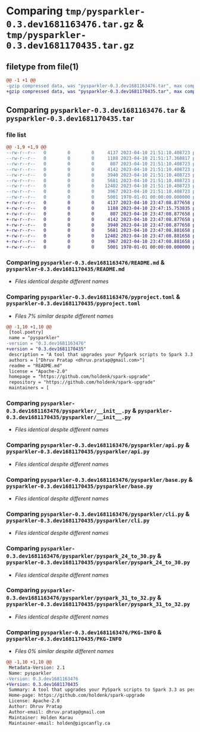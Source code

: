 # Comparing `tmp/pysparkler-0.3.dev1681163476.tar.gz` & `tmp/pysparkler-0.3.dev1681170435.tar.gz`

## filetype from file(1)

```diff
@@ -1 +1 @@
-gzip compressed data, was "pysparkler-0.3.dev1681163476.tar", max compression
+gzip compressed data, was "pysparkler-0.3.dev1681170435.tar", max compression
```

## Comparing `pysparkler-0.3.dev1681163476.tar` & `pysparkler-0.3.dev1681170435.tar`

### file list

```diff
@@ -1,9 +1,9 @@
--rw-r--r--   0        0        0     4137 2023-04-10 21:51:10.408723 pysparkler-0.3.dev1681163476/README.md
--rw-r--r--   0        0        0     1188 2023-04-10 21:51:17.368817 pysparkler-0.3.dev1681163476/pyproject.toml
--rw-r--r--   0        0        0      807 2023-04-10 21:51:10.408723 pysparkler-0.3.dev1681163476/pysparkler/__init__.py
--rw-r--r--   0        0        0     4142 2023-04-10 21:51:10.408723 pysparkler-0.3.dev1681163476/pysparkler/api.py
--rw-r--r--   0        0        0     3940 2023-04-10 21:51:10.408723 pysparkler-0.3.dev1681163476/pysparkler/base.py
--rw-r--r--   0        0        0     5681 2023-04-10 21:51:10.408723 pysparkler-0.3.dev1681163476/pysparkler/cli.py
--rw-r--r--   0        0        0    12402 2023-04-10 21:51:10.408723 pysparkler-0.3.dev1681163476/pysparkler/pyspark_24_to_30.py
--rw-r--r--   0        0        0     3967 2023-04-10 21:51:10.408723 pysparkler-0.3.dev1681163476/pysparkler/pyspark_31_to_32.py
--rw-r--r--   0        0        0     5001 1970-01-01 00:00:00.000000 pysparkler-0.3.dev1681163476/PKG-INFO
+-rw-r--r--   0        0        0     4137 2023-04-10 23:47:08.877658 pysparkler-0.3.dev1681170435/README.md
+-rw-r--r--   0        0        0     1188 2023-04-10 23:47:15.753835 pysparkler-0.3.dev1681170435/pyproject.toml
+-rw-r--r--   0        0        0      807 2023-04-10 23:47:08.877658 pysparkler-0.3.dev1681170435/pysparkler/__init__.py
+-rw-r--r--   0        0        0     4142 2023-04-10 23:47:08.877658 pysparkler-0.3.dev1681170435/pysparkler/api.py
+-rw-r--r--   0        0        0     3940 2023-04-10 23:47:08.877658 pysparkler-0.3.dev1681170435/pysparkler/base.py
+-rw-r--r--   0        0        0     5681 2023-04-10 23:47:08.881658 pysparkler-0.3.dev1681170435/pysparkler/cli.py
+-rw-r--r--   0        0        0    12402 2023-04-10 23:47:08.881658 pysparkler-0.3.dev1681170435/pysparkler/pyspark_24_to_30.py
+-rw-r--r--   0        0        0     3967 2023-04-10 23:47:08.881658 pysparkler-0.3.dev1681170435/pysparkler/pyspark_31_to_32.py
+-rw-r--r--   0        0        0     5001 1970-01-01 00:00:00.000000 pysparkler-0.3.dev1681170435/PKG-INFO
```

### Comparing `pysparkler-0.3.dev1681163476/README.md` & `pysparkler-0.3.dev1681170435/README.md`

 * *Files identical despite different names*

### Comparing `pysparkler-0.3.dev1681163476/pyproject.toml` & `pysparkler-0.3.dev1681170435/pyproject.toml`

 * *Files 7% similar despite different names*

```diff
@@ -1,10 +1,10 @@
 [tool.poetry]
 name = "pysparkler"
-version = "0.3.dev1681163476"
+version = "0.3.dev1681170435"
 description = "A tool that upgrades your PySpark scripts to Spark 3.3 as per Spark migration Guideline"
 authors = ["Dhruv Pratap <dhruv.pratap@gmail.com>"]
 readme = "README.md"
 license = "Apache-2.0"
 homepage = "https://github.com/holdenk/spark-upgrade"
 repository = "https://github.com/holdenk/spark-upgrade"
 maintainers = [
```

### Comparing `pysparkler-0.3.dev1681163476/pysparkler/__init__.py` & `pysparkler-0.3.dev1681170435/pysparkler/__init__.py`

 * *Files identical despite different names*

### Comparing `pysparkler-0.3.dev1681163476/pysparkler/api.py` & `pysparkler-0.3.dev1681170435/pysparkler/api.py`

 * *Files identical despite different names*

### Comparing `pysparkler-0.3.dev1681163476/pysparkler/base.py` & `pysparkler-0.3.dev1681170435/pysparkler/base.py`

 * *Files identical despite different names*

### Comparing `pysparkler-0.3.dev1681163476/pysparkler/cli.py` & `pysparkler-0.3.dev1681170435/pysparkler/cli.py`

 * *Files identical despite different names*

### Comparing `pysparkler-0.3.dev1681163476/pysparkler/pyspark_24_to_30.py` & `pysparkler-0.3.dev1681170435/pysparkler/pyspark_24_to_30.py`

 * *Files identical despite different names*

### Comparing `pysparkler-0.3.dev1681163476/pysparkler/pyspark_31_to_32.py` & `pysparkler-0.3.dev1681170435/pysparkler/pyspark_31_to_32.py`

 * *Files identical despite different names*

### Comparing `pysparkler-0.3.dev1681163476/PKG-INFO` & `pysparkler-0.3.dev1681170435/PKG-INFO`

 * *Files 0% similar despite different names*

```diff
@@ -1,10 +1,10 @@
 Metadata-Version: 2.1
 Name: pysparkler
-Version: 0.3.dev1681163476
+Version: 0.3.dev1681170435
 Summary: A tool that upgrades your PySpark scripts to Spark 3.3 as per Spark migration Guideline
 Home-page: https://github.com/holdenk/spark-upgrade
 License: Apache-2.0
 Author: Dhruv Pratap
 Author-email: dhruv.pratap@gmail.com
 Maintainer: Holden Karau
 Maintainer-email: holden@pigscanfly.ca
```

